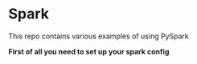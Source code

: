 # Spark

This repo contains various examples of using PySpark

<b>First of all you need to set up your spark config</b>
